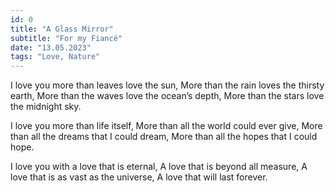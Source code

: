 ```yaml
---
id: 0
title: "A Glass Mirror"
subtitle: "For my Fiancé"
date: "13.05.2023"
tags: "Love, Nature"
---
```


I love you more than leaves love the sun,
More than the rain loves the thirsty earth,
More than the waves love the ocean’s depth,
More than the stars love the midnight sky.

I love you more than life itself,
More than all the world could ever give,
More than all the dreams that I could dream,
More than all the hopes that I could hope.

I love you with a love that is eternal,
A love that is beyond all measure,
A love that is as vast as the universe,
A love that will last forever.
